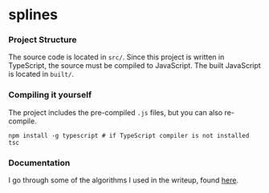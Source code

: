 # splines

### Project Structure
The source code is located in `src/`. Since this project is written in TypeScript, the source must be compiled to JavaScript. 
The built JavaScript is located in `built/`.

### Compiling it yourself
The project includes the pre-compiled `.js` files, but you can also re-compile.
```
npm install -g typescript # if TypeScript compiler is not installed
tsc
```

### Documentation
I go through some of the algorithms I used in the writeup, found [here](http://garygurlaskie.com/splines/writeup.html).

